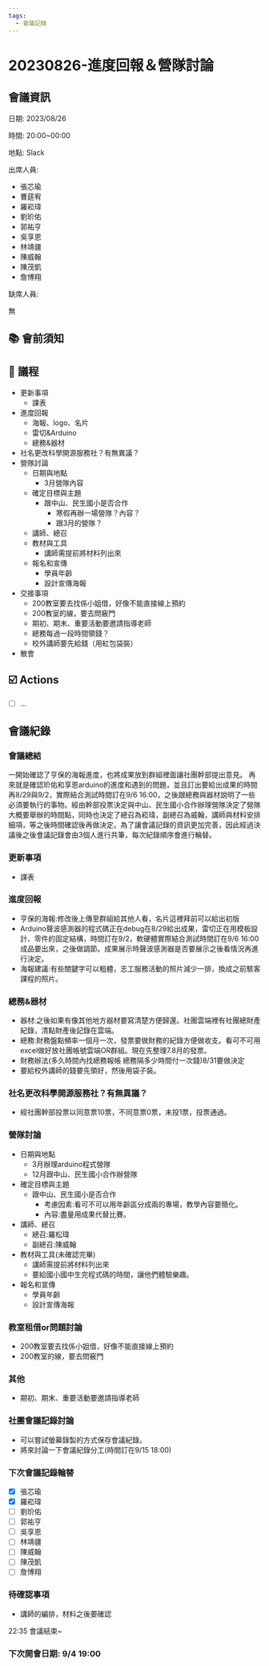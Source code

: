 ```yaml
---
tags:
  - 會議記錄
---
```

# 20230826-進度回報＆營隊討論

## 會議資訊

日期: 2023/08/26

時間: 20:00~00:00

地點: Slack

出席人員:

- 張芯瑜
- 曹莛宥
- 羅崧瑋
- 劉玠佑
- 郭祐亨
- 吳享恩
- 林靖疆
- 陳威翰
- 陳茂凱
- 詹博翔

缺席人員:

無

## 📚 會前須知

## 📣 議程

- 更新事項
  - 課表
- 進度回報
  - 海報、logo、名片
  - 雷切&Arduino
  - 總務&器材
- 社名更改科學開源服務社？有無異議？
- 營隊討論
  - 日期與地點
    - 3月營隊內容
  - 確定目標與主題
    - 跟中山、民生國小是否合作
      - 寒假再辦一場營隊？內容？
      - 跟3月的營隊？
  - 講師、總召
  - 教材與工具
    - 講師需提前將材料列出來
  - 報名和宣傳
    - 學員年齡
    - 設計宣傳海報
- 交接事項
  - 200教室要去找係小姐借，好像不能直接線上預約
  - 200教室的線，要去問竅門
  - 期初、期末、重要活動要邀請指導老師
  - 總務每過一段時間領錢？
  - 校外講師要先給錢（用紅包袋裝）
- 散會

## ☑️ Actions

- [ ] ...

## 會議紀錄

### 會議總結

一開始確認了亨保的海報進度，也將成果放到群組裡面讓社團幹部提出意見。
再來就是確認玠佑和享恩arduino的進度和遇到的問題，並且訂出要給出成果的時間再8/29與9/2，實際結合測試時間訂在9/6 16:00，之後跟總務與器材說明了一些必須要執行的事物。經由幹部投票決定與中山、民生國小合作辦理營隊決定了營隊大概要舉辦的時間點，同時也決定了總召為崧瑋，副總召為威翰，講師與材料安排細項，等之後時間確認後再做決定。為了讓會議記錄的資訊更加完善，因此經過決議後之後會議記錄會由3個人進行共筆，每次紀錄順序會進行輪替。

### 更新事項

- 課表
  
### 進度回報

- 亨保的海報:修改後上傳至群組給其他人看，名片這裡拜前可以給出初版
- Arduino聲波感測器的程式碼正在debug在8/29給出成果，雷切正在用模板設計、零件的固定結構，時間訂在9/2，軟硬體實際結合測試時間訂在9/6 16:00成品要出來，之後做調節。成果展示時聲波感測器是否要展示之後看情況再進行決定。
- 海報建議:有些關鍵字可以粗體，志工服務活動的照片減少一排，換成之前駭客課程的照片。

<!-- > Arduino先能動再改
> [name=brian]
> 可以把海報服務的區塊減少
> 換成駭客的
> [name=白白] -->

### 總務&器材

- 器材:之後如果有像其他地方器材要寫清楚方便歸還。社團雲端裡有社團總財產紀錄，清點財產後記錄在雲端。
- 總務:財務盤點頻率一個月一次，發票要做財務的紀錄方便做收支。看可不可用excel做好放社團帳號雲端OR群組。現在先整理7.8月的發票。
- 財務辦法(多久時間內找總務報帳 總務隔多少時間付一次錢)8/31要做決定
- 要給校外講師的錢要先領好，然後用袋子裝。

### 社名更改科學開源服務社？有無異議？

- 經社團幹部投票以同意票10票，不同意票0票，未投1票，投票通過。

### 營隊討論

- 日期與地點
  - 3月辦理arduino程式營隊
  - 12月跟中山、民生國小合作辦營隊
- 確定目標與主題
  - 跟中山、民生國小是否合作
    - 考慮因素:看可不可以用年齡區分成兩的專場，教學內容要簡化。
    - 內容:盡量用成果代替比賽。
- 講師、總召
  - 總召:羅松瑋
  - 副總召:陳威翰
- 教材與工具(未確認完畢)
  - 講師需提前將材料列出來
  - 要給國小國中生完程式碼的時間，讓他們體驗樂趣。
- 報名和宣傳
  - 學員年齡
  - 設計宣傳海報

### 教室租借or問題討論

- 200教室要去找係小姐借，好像不能直接線上預約
- 200教室的線，要去問竅門

### 其他

- 期初、期末、重要活動要邀請指導老師

### 社團會議記錄討論

- 可以嘗試螢幕錄製的方式保存會議紀錄。
- 將來討論一下會議紀錄分工(時間訂在9/15 18:00)

### 下次會議記錄輪替

- [x] 張芯瑜
- [x] 羅崧瑋
- [ ] 劉玠佑
- [ ] 郭祐亨
- [ ] 吳享恩
- [ ] 林靖疆
- [ ] 陳威翰
- [ ] 陳茂凱
- [ ] 詹博翔

### 待確認事項

- 講師的編排，材料之後要確認

22:35 會議結束~

### 下次開會日期: 9/4 19:00

